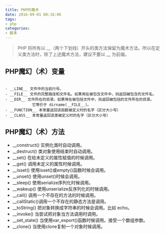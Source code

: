 ```yaml
---
title: PHP的魔术
date: 2016-09-01 00:16:06
tags:
- php
categories:
- 脚本
---
```


> PHP 将所有以 __（两个下划线）开头的类方法保留为魔术方法。所以在定义类方法时，除了上述魔术方法，建议不要以 __ 为前缀。

<!-- more -->

## PHP魔幻（术）变量

```

- __LINE__ 文件中的当前行号。
- __FILE__ 文件的完整路径和文件名。如果用在被包含文件中，则返回被包含的文件名。
- __DIR__ 文件所在的目录。如果用在被包括文件中，则返回被包括的文件所在的目录。
			它等价于 dirname(__FILE__)。
- __FUNCTION__ 本常量返回该函数被定义时的名字（区分大小写）
- __CLASS__ 本常量返回该类被定义时的名字（区分大小写）

```

## PHP魔幻（术）方法


- __construct() 实例化类时自动调用。
- __destruct() 类对象使用结束时自动调用。
- __set() 在给未定义的属性赋值的时候调用。
- __get() 调用未定义的属性时候调用。
- __isset() 使用isset()或empty()函数时候会调用。
- __unset() 使用unset()时候会调用。
- __sleep() 使用serialize序列化时候调用。
- __wakeup() 使用unserialize反序列化的时候调用。
- __call() 调用一个不存在的方法的时候调用。
- __callStatic()调用一个不存在的静态方法是调用。
- __toString() 把对象转换成字符串的时候会调用。比如 echo。
- __invoke() 当尝试把对象当方法调用时调用。
- __set_state() 当使用var_export()函数时候调用。接受一个数组参数。
- __clone() 当使用clone复制一个对象时候调用。